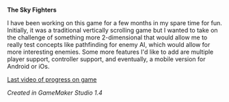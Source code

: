 __The Sky Fighters__

I have been working on this game for a few months in my spare time for fun. 
Initially, it was a traditional vertically scrolling game but I wanted to
take on the challenge of something more 2-dimensional that would allow me 
to really test concepts like pathfinding for enemy AI, which would allow 
for more interesting enemies. Some more features I'd like to add are
multiple player support, controller support, and eventually, a mobile
version for Android or iOs.

[Last video of progress on game](https://www.youtube.com/watch?v=Grl4BFD5slI)

_Created in GameMaker Studio 1.4_
